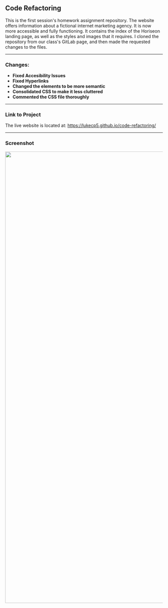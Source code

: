 ## Code Refactoring
This is the first session's homework assignment repository. The website offers information about a fictional internet marketing agency. It is now more accessible and fully functioning. It contains the index of the Horiseon landing page, as well as the styles and images that it requires. I cloned the repository from our class's GitLab page, and then made the requested changes to the files. 
___
### Changes: 
- **Fixed Accesibility Issues**
- **Fixed Hyperlinks**
- **Changed the elements to be more semantic**
- **Consolidated CSS to make it less cluttered**
- **Commented the CSS file thoroughly**
___
### Link to Project
The live website is located at: https://lukecp5.github.io/code-refactoring/ 
___
### Screenshot 

[<img src="https://github.com/lukecp5/code-refactoring/blob/main/assets/images/screenshot.png" width="1440">](/uri "https://github.com/lukecp5/code-refactoring/blob/main/assets/images/screenshot.png")

